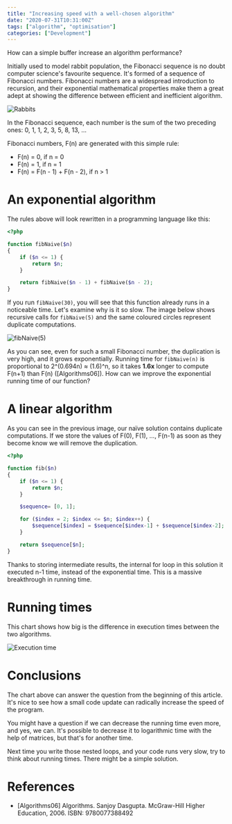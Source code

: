 ```yaml
---
title: "Increasing speed with a well-chosen algorithm"
date: "2020-07-31T10:31:00Z"
tags: ["algorithm", "optimisation"]
categories: ["Development"]
---
```


How can a simple buffer increase an algorithm performance?
<!--more-->

Initially used to model rabbit population, the Fibonacci sequence is no doubt computer 
science's favourite sequence. It's formed of a sequence of Fibonacci numbers. Fibonacci numbers
are a widespread introduction to recursion, and their exponential mathematical properties make
them a great adept at showing the difference between efficient and inefficient algorithm.

![Rabbits](/img/increasing-speed-with-a-well-chosen-algorithm/fib-rabbits.svg#75percent "Rabbits")

In the Fibonacci sequence, each number is the sum of the two preceding ones: 0, 1, 1, 2, 3, 5, 8, 13, ...

Fibonacci numbers, F(n) are generated with this simple rule:

- F(n) = 0, if n = 0
- F(n) = 1, if n = 1
- F(n) = F(n - 1) + F(n - 2), if n > 1

# An exponential algorithm

The rules above will look rewritten in a programming language like this:

```php
<?php 

function fibNaive($n)
{
    if ($n <= 1) {
        return $n;
    }

    return fibNaive($n - 1) + fibNaive($n - 2);
}
```
If you run `fibNaive(30)`, you will see that this function already runs in a noticeable time.
Let's examine why is it so slow. The image below shows recursive calls for `fibNaive(5)`
and the same coloured circles represent duplicate computations. 

![fibNaive(5)](/img/increasing-speed-with-a-well-chosen-algorithm/fib5.jpeg#75percent "fibNaive(5)")

As you can see, even for such a small Fibonacci number, the duplication is very high, and it grows exponentially.
Running time for `fibNaive(n)` is proportional to 2^(0.694n) ≈ (1.6)^n, so it takes **1.6x** longer
to compute F(n+1) than F(n) ([Algorithms06]). How can we improve the exponential running time of our function?

# A linear algorithm

As you can see in the previous image, our naïve solution contains duplicate computations.
If we store the values of F(0), F(1), ..., F(n-1) as soon as they become know we will remove the duplication.

```php
<?php 

function fib($n)
{
    if ($n <= 1) {
        return $n;
    }

    $sequence= [0, 1];

    for ($index = 2; $index <= $n; $index++) {
        $sequence[$index] = $sequence[$index-1] + $sequence[$index-2];
    }

    return $sequence[$n];
}
```

Thanks to storing intermediate results, the internal for loop in this solution it executed n-1 time,
instead of the exponential time. This is a massive breakthrough in running time.

# Running times

This chart shows how big is the difference in execution times between the two algorithms.

![Execution time](/img/increasing-speed-with-a-well-chosen-algorithm/execution-time.png#75percent "Execution time")

# Conclusions

The chart above can answer the question from the beginning of this article. It's nice to see how
a small code update can radically increase the speed of the program. 

You might have a question if we can decrease the running time even more, and yes, we can.
It's possible to decrease it to logarithmic time with the help of matrices, but that's for another time.

Next time you write those nested loops, and your code runs very slow, try to think about running times.
There might be a simple solution.

# References

- [Algorithms06] Algorithms. Sanjoy Dasgupta. McGraw-Hill Higher Education, 2006. ISBN: 9780077388492
